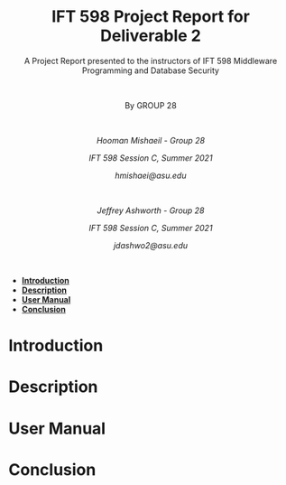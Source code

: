 
<h1 align="center"><strong>IFT 598 Project Report for Deliverable 2</strong></h1>
<p align="center"> A Project Report presented to the instructors of IFT 598 Middleware Programming and Database Security</p><br>
<p align="center">By GROUP 28</p><br>
<p align="center"><em>Hooman Mishaeil - Group 28</em></p>
<p align="center"><em>IFT 598 Session C, Summer 2021</em></p>
<p align="center"><em>hmishaei@asu.edu</em></p><br>
<p align="center"><em>Jeffrey Ashworth - Group 28</em></p>
<p align="center"><em>IFT 598 Session C, Summer 2021</em></p>
<p align="center"><em>jdashwo2@asu.edu </em></p><br>
  
- [**Introduction**](#introduction)
- [**Description**](#description)
- [**User Manual**](#user-manual)
- [**Conclusion**](#conclusion)

# **Introduction**
  
  

# **Description**



# **User Manual**

# **Conclusion**







